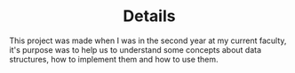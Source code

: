 <h1 align="center">
  Details
</h2>

This project was made when I was in the second year at my current faculty, it's purpose was to help us to understand some concepts about data structures, how to implement them and how to use them.

